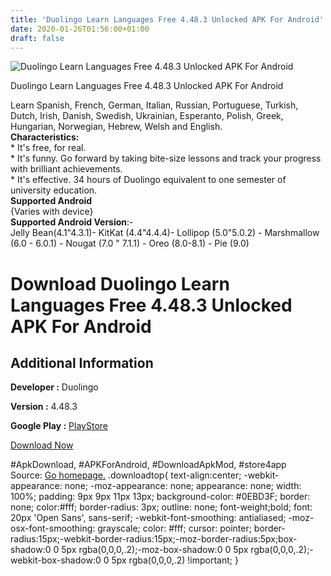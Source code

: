 ```yaml
---
title: 'Duolingo Learn Languages Free 4.48.3 Unlocked APK For Android'
date: 2020-01-26T01:56:00+01:00
draft: false
---
```


![Duolingo Learn Languages Free 4.48.3 Unlocked APK For Android](https://i1.wp.com/apkhome.net/wp-content/uploads/2020/01/Duolingo-Learn-Languages-Free-4.48.3-Unlocked.png "Duolingo Learn Languages Free 4.48.3 Unlocked APK For Android")

  

Duolingo Learn Languages Free 4.48.3 Unlocked APK For Android

Learn Spanish, French, German, Italian, Russian, Portuguese, Turkish, Dutch, Irish, Danish, Swedish, Ukrainian, Esperanto, Polish, Greek, Hungarian, Norwegian, Hebrew, Welsh and English.  
**Characteristics:**  
\* It's free, for real.  
\* It's funny. Go forward by taking bite-size lessons and track your progress with brilliant achievements.  
\* It's effective. 34 hours of Duolingo equivalent to one semester of university education.  
**Supported Android**  
{Varies with device}  
**Supported Android Version**:-  
Jelly Bean(4.1"4.3.1)- KitKat (4.4"4.4.4)- Lollipop (5.0"5.0.2) - Marshmallow (6.0 - 6.0.1) - Nougat (7.0 " 7.1.1) - Oreo (8.0-8.1) - Pie (9.0)

Download Duolingo Learn Languages Free 4.48.3 Unlocked APK For Android
======================================================================

Additional Information
----------------------

**Developer :** Duolingo

**Version :** 4.48.3

**Google Play :** [PlayStore](https://play.google.com/store/apps/details?id=com.duolingo)

  

[Download Now](https://store4app.co/post/duolingo-learn-languages-free-4-48-3-unlocked-apk-for-android_1579875283)

  
#ApkDownload, #APKForAndroid, #DownloadApkMod, #store4app  
Source: [Go homepage.](https://store4app.co/post/duolingo-learn-languages-free-4-48-3-unlocked-apk-for-android_1579875283) .downloadtop{ text-align:center; -webkit-appearance: none; -moz-appearance: none; appearance: none; width: 100%; padding: 9px 9px 11px 13px; background-color: #0EBD3F; border: none; color:#fff; border-radius: 3px; outline: none; font-weight;bold; font: 20px 'Open Sans', sans-serif; -webkit-font-smoothing: antialiased; -moz-osx-font-smoothing: grayscale; color: #fff; cursor: pointer; border-radius:15px;-webkit-border-radius:15px;-moz-border-radius:5px;box-shadow:0 0 5px rgba(0,0,0,.2);-moz-box-shadow:0 0 5px rgba(0,0,0,.2);-webkit-box-shadow:0 0 5px rgba(0,0,0,.2) !important; }